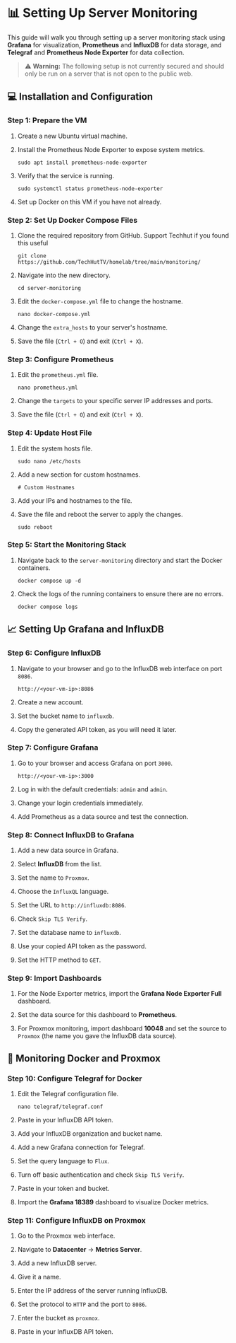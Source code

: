 # 📊 Setting Up Server Monitoring

This guide will walk you through setting up a server monitoring stack using **Grafana** for visualization, **Prometheus** and **InfluxDB** for data storage, and **Telegraf** and **Prometheus Node Exporter** for data collection.

> ⚠️ **Warning:** The following setup is not currently secured and should only be run on a server that is not open to the public web.

## 💻 Installation and Configuration

### Step 1: Prepare the VM

1. Create a new Ubuntu virtual machine.

2. Install the Prometheus Node Exporter to expose system metrics.

   ```
   sudo apt install prometheus-node-exporter
   ```

3. Verify that the service is running.

   ```
   sudo systemctl status prometheus-node-exporter
   ```

4. Set up Docker on this VM if you have not already.

### Step 2: Set Up Docker Compose Files

1. Clone the required repository from GitHub.  Support Techhut if you found this useful

   ```
   git clone https://github.com/TechHutTV/homelab/tree/main/monitoring/
   ```

2. Navigate into the new directory.

   ```
   cd server-monitoring
   ```

3. Edit the `docker-compose.yml` file to change the hostname.

   ```
   nano docker-compose.yml
   ```

4. Change the `extra_hosts` to your server's hostname.

5. Save the file (`Ctrl + O`) and exit (`Ctrl + X`).

### Step 3: Configure Prometheus

1. Edit the `prometheus.yml` file.

   ```
   nano prometheus.yml
   ```

2. Change the `targets` to your specific server IP addresses and ports.

3. Save the file (`Ctrl + O`) and exit (`Ctrl + X`).

### Step 4: Update Host File

1. Edit the system hosts file.

   ```
   sudo nano /etc/hosts
   ```

2. Add a new section for custom hostnames.

   ```
   # Custom Hostnames
   ```

3. Add your IPs and hostnames to the file.

4. Save the file and reboot the server to apply the changes.

   ```
   sudo reboot
   ```

### Step 5: Start the Monitoring Stack

1. Navigate back to the `server-monitoring` directory and start the Docker containers.

   ```
   docker compose up -d
   ```

2. Check the logs of the running containers to ensure there are no errors.

   ```
   docker compose logs
   ```

## 📈 Setting Up Grafana and InfluxDB

### Step 6: Configure InfluxDB

1. Navigate to your browser and go to the InfluxDB web interface on port `8086`.

   ```
   http://<your-vm-ip>:8086
   ```

2. Create a new account.

3. Set the bucket name to `influxdb`.

4. Copy the generated API token, as you will need it later.

### Step 7: Configure Grafana

1. Go to your browser and access Grafana on port `3000`.

   ```
   http://<your-vm-ip>:3000
   ```

2. Log in with the default credentials: `admin` and `admin`.

3. Change your login credentials immediately.

4. Add Prometheus as a data source and test the connection.

### Step 8: Connect InfluxDB to Grafana

1. Add a new data source in Grafana.

2. Select **InfluxDB** from the list.

3. Set the name to `Proxmox`.

4. Choose the `InfluxQL` language.

5. Set the URL to `http://influxdb:8086`.

6. Check `Skip TLS Verify`.

7. Set the database name to `influxdb`.

8. Use your copied API token as the password.

9. Set the HTTP method to `GET`.

### Step 9: Import Dashboards

1. For the Node Exporter metrics, import the **Grafana Node Exporter Full** dashboard.

2. Set the data source for this dashboard to **Prometheus**.

3. For Proxmox monitoring, import dashboard **10048** and set the source to `Proxmox` (the name you gave the InfluxDB data source).

## 🐳 Monitoring Docker and Proxmox

### Step 10: Configure Telegraf for Docker

1. Edit the Telegraf configuration file.

   ```
   nano telegraf/telegraf.conf
   ```

2. Paste in your InfluxDB API token.

3. Add your InfluxDB organization and bucket name.

4. Add a new Grafana connection for Telegraf.

5. Set the query language to `Flux`.

6. Turn off basic authentication and check `Skip TLS Verify`.

7. Paste in your token and bucket.

8. Import the **Grafana 18389** dashboard to visualize Docker metrics.

### Step 11: Configure InfluxDB on Proxmox

1. Go to the Proxmox web interface.

2. Navigate to **Datacenter** -> **Metrics Server**.

3. Add a new InfluxDB server.

4. Give it a name.

5. Enter the IP address of the server running InfluxDB.

6. Set the protocol to `HTTP` and the port to `8086`.

7. Enter the bucket as `proxmox`.

8. Paste in your InfluxDB API token.
